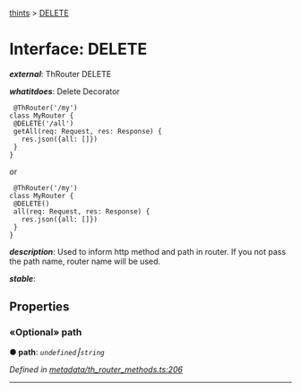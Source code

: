 [thints](../README.md) > [DELETE](../interfaces/delete.md)



# Interface: DELETE

*__external__*: ThRouter DELETE

*__whatitdoes__*: Delete Decorator

     @ThRouter('/my')
    class MyRouter {
     @DELETE('/all')
     getAll(req: Request, res: Response) {
       res.json({all: []})
     }
    }

or

     @ThRouter('/my')
    class MyRouter {
     @DELETE()
     all(req: Request, res: Response) {
       res.json({all: []})
     }
    }

*__description__*: Used to inform http method and path in router. If you not pass the path name, router name will be used.

*__stable__*: 



## Properties
<a id="path"></a>

### «Optional» path

**●  path**:  *`undefined`⎮`string`* 

*Defined in [metadata/th_router_methods.ts:206](https://github.com/digitalinfluencers/ThinTS/blob/1d9b00b/src/metadata/th_router_methods.ts#L206)*





___


